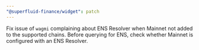 ```yaml
---
"@superfluid-finance/widget": patch
---
```


Fix issue of `wagmi` complaining about ENS Resolver when Mainnet not added to the supported chains. Before querying for ENS, check whether Mainnet is configured with an ENS Resolver.
